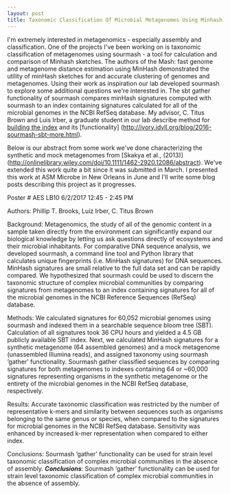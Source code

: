```yaml
---
layout: post 
title: Taxonomic Classification Of Microbial Metagenomes Using Minhash Signatures - ASM Microbe 2017
---
```


I'm extremely interested in metagenomics - especially assembly and classification. One of the projects I've been working on is taxonomic classification of metagenomes using sourmash - a tool for calculation and comparison of Minhash sketches. The authors of the Mash: fast genome and metagenome distance estimation using MinHash demonstrated the utility of minHash sketches for and accurate clustering of genomes and metagenomes. Using their work as inspiration our lab developed sourmash to explore some additional questions we're interested in. The sbt gather functionality of sourmash compares minHash signatures computed with sourmash to an index containing signatures calculated for all of the microbial genomes in the NCBI RefSeq database. My advisor, C. Titus Brown and Luis Irber, a graduate student in our lab describe method for [building the index](http://blog.luizirber.org/2016/12/28/soursigs-arch-1/) and its [functionality] (http://ivory.idyll.org/blog/2016-sourmash-sbt-more.html).

Below is our abstract from some work we've done characterizing the synthetic and mock metagenomes from [Skakya et al., (2013)] (http://onlinelibrary.wiley.com/doi/10.1111/1462-2920.12086/abstract). We've extended this work quite a bit since it was submitted in March. I presented this work at ASM Microbe in New Orleans in June and I'll write some blog posts describing this project as it progresses.

Poster # AES LB10 6/2/2017 12:45 - 2:45 PM

Authors: Phillip T. Brooks, Luiz Irber, C. Titus Brown

Background: Metagenomics, the study of all of the genomic content in a sample taken directly from the environment can significantly expand our biological knowledge by letting us ask questions directly of ecosystems and their microbial inhabitants. For comparative DNA sequence analysis, we developed sourmash, a command line tool and Python library that calculates unique fingerprints (i.e. MinHash signatures) for DNA sequences. MinHash signatures are small relative to the full data set and can be rapidly compared. We hypothesized that sourmash could be used to discern the taxonomic structure of complex microbial communities by comparing signatures from metagenomes to an index containing signatures for all of the microbial genomes in the NCBI Reference Sequences (RefSeq) database.

Methods: We calculated signatures for 60,052 microbial genomes using sourmash and indexed them in a searchable sequence bloom tree (SBT). Calculation of all signatures took 36 CPU hours and yielded a 4.5 GB publicly available SBT index. Next, we calculated MinHash signatures for a synthetic metagenome (64 assembled genomes) and a mock metagenome (unassembled Illumina reads), and assigned taxonomy using sourmash ‘gather’ functionality. Sourmash gather classified sequences by comparing signatures for both metagenomes to indexes containing 64 or ~60,000 signatures representing organisms in the synthetic metagenome or the entirety of the microbial genomes in the NCBI RefSeq database, respectively.

Results: Accurate taxonomic classification was restricted by the number of representative k-mers and similarity between sequences such as organisms belonging to the same genus or species, when compared to the signatures for microbial genomes in the NCBI RefSeq database. Sensitivity was enhanced by increased k-mer representation when compared to either index.

Conclusions: Sourmash ‘gather’ functionality can be used for strain level taxonomic classification of complex microbial communities in the absence of assembly.
***Conclusions***: Sourmash ‘gather’ functionality can be used for strain level taxonomic classification of complex microbial communities in the absence of assembly.
